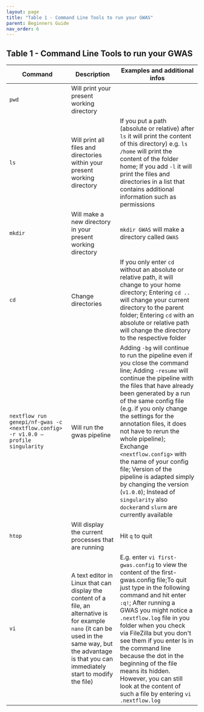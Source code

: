 ```yaml
---
layout: page
title: "Table 1 - Command Line Tools to run your GWAS"
parent: Beginners Guide
nav_order: 6
---
```

## Table 1 - Command Line Tools to run your GWAS

| **Command** | **Description** | **Examples and additional infos** |
| --- | --- | --- |
| `pwd` | Will print your present working directory | |
| `ls` | Will print all files and directories within your present working directory | If you put a path (absolute or relative) after `ls` it will print the content of this directory) e.g. `ls /home` will print the content of the folder home; If you add `-l` it will print the files and directories in a list that contains additional information such as permissions |
| `mkdir` | Will make a new directory in your present working directory | `mkdir GWAS` will make a directory called `GWAS` |
| `cd` | Change directories | If you only enter `cd` without an absolute or relative path, it will change to your home directory; Entering `cd ..` will change your current directory to the parent folder; Entering `cd` with an absolute or relative path will change the directory to the respective folder |
| `nextflow run genepi/nf-gwas -c <nextflow.config> -r v1.0.0 –profile singularity` | Will run the gwas pipeline | Adding `-bg` will continue to run the pipeline even if you close the command line; Adding `-resume` will continue the pipeline with the files that have already been generated by a run of the same config file (e.g. if you only change the settings for the annotation files, it does not have to rerun the whole pipeline); Exchange `<nextflow.config>` with the name of your config file; Version of the pipeline is adapted simply by changing the version (`v1.0.0`); Instead of `singularity` also `docker`and `slurm` are currently available |
| `htop` | Will display the current processes that are running | Hit `q` to quit |
| `vi` | A text editor in Linux that can display the content of a file, an alternative is for example `nano` (it can be used in the same way, but the advantage is that you can immediately start to modify the file) | E.g. enter `vi first-gwas.config` to view the content of the first-gwas.config file;To quit just type in the following command and hit enter `:q!`; After running a GWAS you might notice a `.nextflow.log` file in you folder when you check via FileZilla but you don't see them if you enter ls in the command line because the dot in the beginning of the file means its hidden. However, you can still look at the content of such a file by entering `vi .nextflow.log` |
